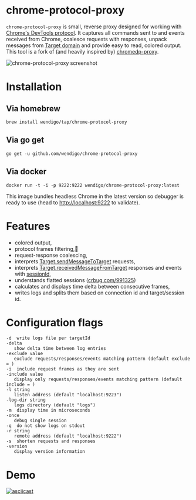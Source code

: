 # chrome-protocol-proxy

```chrome-protocol-proxy``` is small, reverse proxy designed for working with [Chrome's DevTools protocol](https://github.com/ChromeDevTools/devtools-protocol). It captures all commands sent to and events received from Chrome, coalesce requests with responses, unpack messages from [Target domain](https://chromedevtools.github.io/debugger-protocol-viewer/tot/Target/) and provide easy to read, colored output. This tool is a fork of (and heavily inspired by) [chromedp-proxy](https://github.com/knq/chromedp/tree/master/cmd/chromedp-proxy).

![chrome-protocol-proxy screenshot](https://pbs.twimg.com/media/C9nifD2WsAEkl4s.jpg:large)

# Installation

## Via homebrew

```brew install wendigo/tap/chrome-protocol-proxy```

## Via go get

```go get -u github.com/wendigo/chrome-protocol-proxy```

## Via docker

```docker run -t -i -p 9222:9222 wendigo/chrome-protocol-proxy:latest```

This image bundles headless Chrome in the latest version so debugger is ready to use (head to [http://localhost:9222](http://localhost:9222) to validate).

# Features
- colored output,
- protocol frames filtering,🖖
- request-response coalescing,
- interprets [Target.sendMessageToTarget](https://chromedevtools.github.io/debugger-protocol-viewer/tot/Target/#method-sendMessageToTarget) requests,
- interprets [Target.receivedMessageFromTarget](https://chromedevtools.github.io/debugger-protocol-viewer/tot/Target/#event-receivedMessageFromTarget) responses and events with [sessionId](https://chromium.googlesource.com/chromium/src/+/237f82767da3bbdcd8d6ad3fa4449ef6a3fe8bd3),
- understands flatted sessions ([crbug.com/991325](https://bugs.chromium.org/p/chromium/issues/detail?id=991325))
- calculates and displays time delta between consecutive frames,
- writes logs and splits them based on connection id and target/session id.

# Configuration flags
```
-d	write logs file per targetId
-delta
   show delta time between log entries
-exclude value
   exclude requests/responses/events matching pattern (default exclude = )
-i	include request frames as they are sent
-include value
   display only requests/responses/events matching pattern (default include = )
-l string
   listen address (default "localhost:9223")
-log-dir string
   logs directory (default "logs")
-m	display time in microseconds
-once
   debug single session
-q	do not show logs on stdout
-r string
   remote address (default "localhost:9222")
-s	shorten requests and responses
-version
   display version information
  ```

# Demo
[![asciicast](https://asciinema.org/a/113947.png)](https://asciinema.org/a/113947?t=0:04&autoplay=1&speed=0.4)
